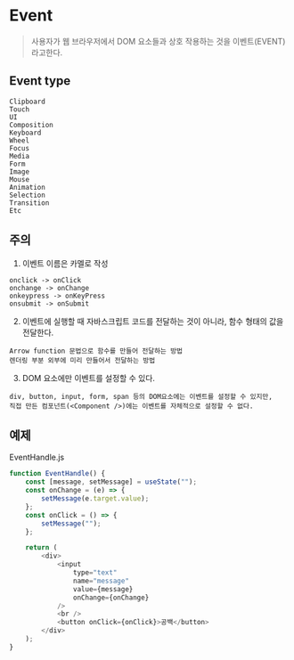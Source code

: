 # Event
> 사용자가 웹 브라우저에서 DOM 요소들과 상호 작용하는 것을 이벤트(EVENT)라고한다.

## Event type
```
Clipboard
Touch
UI
Composition
Keyboard
Wheel
Focus
Media
Form
Image
Mouse
Animation
Selection
Transition
Etc
```

## 주의
1. 이벤트 이름은 카멜로 작성
```
onclick -> onClick
onchange -> onChange
onkeypress -> onKeyPress
onsubmit -> onSubmit
```

2. 이벤트에 실행할 때 자바스크립트 코드를 전달하는 것이 아니라, 함수 형태의 값을 전달한다.
```
Arrow function 문법으로 함수를 만들어 전달하는 방법
렌더링 부분 외부에 미리 만들어서 전달하는 방법
```

3. DOM 요소에만 이벤트를 설정할 수 있다.
```
div, button, input, form, span 등의 DOM요소에는 이벤트를 설정할 수 있지만,
직접 만든 컴포넌트(<Component />)에는 이벤트를 자체적으로 설정할 수 없다.
```

## 예제
EventHandle.js
```js
function EventHandle() {
    const [message, setMessage] = useState("");
    const onChange = (e) => {
        setMessage(e.target.value);
    };
    const onClick = () => {
        setMessage("");
    };

    return (
        <div>
            <input
                type="text"
                name="message"
                value={message}
                onChange={onChange}
            />
            <br />
            <button onClick={onClick}>공백</button>
        </div>
    );
}
```